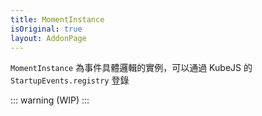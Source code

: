 ```yaml
---
title: MomentInstance
isOriginal: true
layout: AddonPage
---
```


`MomentInstance` 為事件具體邏輯的實例，可以通過 KubeJS 的 `StartupEvents.registry` 登錄

::: warning (WIP)
:::